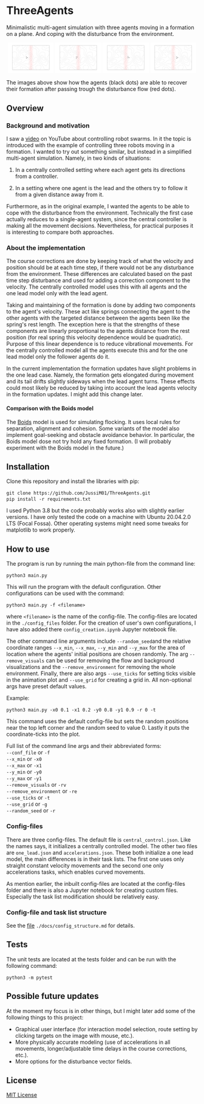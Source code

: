 

# ThreeAgents
Minimalistic multi-agent simulation with three agents moving in a formation on a plane. And coping with the disturbance from the environment.
<p align="middle">
  <img src="./pics/frame_1st.png" width="24%" />
  <img src="./pics/frame_2nd.png" width="24%" />
  <img src="./pics/frame_3rd.png" width="24%" />
  <img src="./pics/frame_4th.png" width="24%" />
</p>
The images above show how the agents (black dots) are able to recover their formation after passing trough the disturbance flow (red dots).

## Overview
### Background and motivation
I saw a [video](https://www.youtube.com/watch?v=stzQNjtDg0g) on YouTube about controlling robot swarms. In it the topic is introduced with the example of controlling three robots moving in a formation. I wanted to try out something similar, but instead in a simplified multi-agent simulation. Namely, in two kinds of situations:

1. In a centrally controlled setting where each agent gets its directions from a controller.

2. In a setting where one agent is the lead and the others try to follow it from a given distance away from it.

Furthermore, as in the original example, I wanted the agents to be able to cope with the disturbance from the environment. Technically the first case actually reduces to a single-agent system, since the central controller is making all the movement decisions. Nevertheless, for practical purposes it is interesting to compare both approaches.

### About the implementation
The course corrections are done by keeping track of what the velocity and position should be at each time step, if there would not be any disturbance from the environment. These differences are calculated based on the past time step disturbance and used for adding a correction component to the velocity. The centrally controlled model uses this with all agents
and the one lead model only with the lead agent.

Taking and maintaining of the formation is done by adding two components to the agent's velocity. These act like springs connecting the agent to the other agents with the targeted distance between the agents been like the spring's rest length. The exception here is that the strengths of these components are linearly proportional to the agents distance from the rest position (for real spring this velocity dependence would be quadratic). Purpose of this linear dependence is to reduce vibrational movements. For the centrally controlled model all the agents execute this and for the one lead model only the follower agents do it.

In the current implementation the formation updates have slight problems in the one lead case. Namely, the formation gets elongated during movement and its tail drifts slightly sideways when the lead agent turns. These effects could most likely be reduced by taking into account the lead agents velocity in the formation updates. I might add this change later.

#### Comparison with the Boids model
The [Boids](https://www.red3d.com/cwr/boids/) model is used for simulating flocking. It uses local rules for separation, alignment and cohesion. Some variants of the model also implement goal-seeking and obstacle avoidance behavior. In particular, the Boids model dose not try hold any fixed formation. (I will probably experiment with the Boids model in the future.)

## Installation
Clone this repository and install the libraries with pip:
```
git clone https://github.com/JussiM01/ThreeAgents.git
pip install -r requirements.txt
```
I used Python 3.8 but the code probably works also with slightly earlier versions. I have only tested the code on a machine with Ubuntu 20.04.2.0 LTS (Focal Fossa). Other operating systems might need some tweaks for matplotlib to work properly.

## How to use
The program is run by running the main python-file from the command line:
```
python3 main.py
```
This will run the program with the default configuration. Other configurations can be used with the command:
```
python3 main.py -f <filename>
```
where ```<filename>``` is the name of the config-file. The config-files are located in the ```./config_files``` folder.
For the creation of user's own configurations, I have also added there ```config_creation.ipynb``` Jupyter notebook file.

The other command line arguments include ```--random_seed```and the relative coordinate ranges ```--x_min```, ```--x_max```, ```--y_min``` and ```--y_max```  for the area of location where the agents'
initial positions are chosen randomly. The arg ```--remove_visuals``` can be used for removing the flow and background visualizations and the  ```--remove_environment``` for removing the whole environment. Finally, there are also args ```--use_ticks``` for setting ticks visible in the animation plot and ```--use_grid``` for creating a grid in. All
non-optional args have preset default values.

Example:
```
python3 main.py -x0 0.1 -x1 0.2 -y0 0.8 -y1 0.9 -r 0 -t
```
This command uses the default config-file but sets the random positions near the top left corner and the random seed to value 0. Lastly it puts the coordinate-ticks into the plot.

Full list of the command line args and their abbreviated forms:  
```--conf_file``` or ```-f```  
```--x_min``` or ```-x0```  
```--x_max``` or ```-x1```  
```--y_min``` or ```-y0```  
```--y_max``` or ```-y1```  
```--remove_visuals``` or ```-rv```  
```--remove_environment``` or ```-re```  
```--use_ticks``` or ```-t```  
```--use_grid``` or ```-g```  
```--random_seed``` or ```-r```

### Config-files
There are three config-files. The default file is ```central_control.json```. Like the names says, it initializes a centrally controlled model. The other two files are ```one_lead.json``` and ```accelerations.json```. These both initialize a one lead model, the main differences is in their task lists. The first one uses only straight constant velocity movements and the second one only accelerations tasks, which enables curved movements.

As mention earlier, the inbuilt config-files are located at the config-files folder and there is also a Jupyter notebook for creating custom files. Especially the task list modification should be relatively easy.

### Config-file and task list structure

See the [file](./docs/config_structure.md) ```./docs/config_structure.md``` for details.

## Tests
The unit tests are located at the tests folder and can be run with the following command:
```
python3 -m pytest
```

## Possible future updates
At the moment my focus is in other things, but I might later add some of the following things to this project:

- Graphical user interface (for interaction model selection, route setting by clicking targets on the image with mouse, etc.).
- More physically accurate modeling (use of accelerations in all movements, longer/adjustable time delays in the course corrections, etc.).
- More options for the disturbance vector fields.

## License
[MIT License](./LICENSE)

